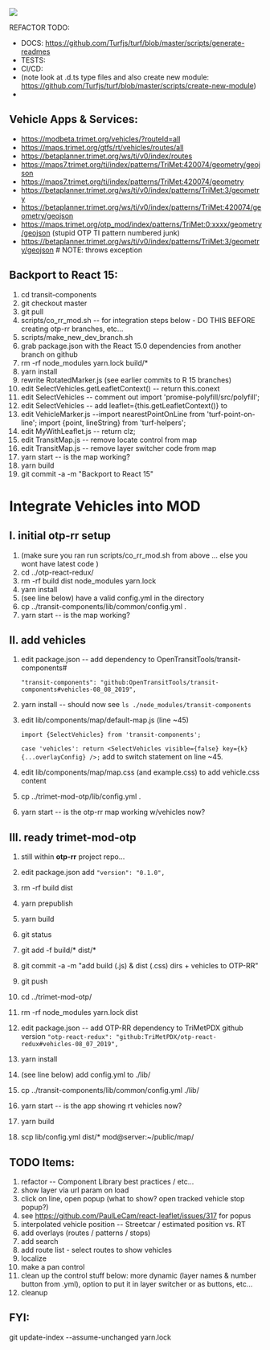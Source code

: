 <a href="https://www.browserstack.com/automate/public-build/OVhaWXRrQysyU0tKM1JZL0p0ZDBwS2dXcitDT3RpamZNYW9tc3FLcGxDVT0\tLWhHYjloQzJWTTNES0FUdU52SjlTSkE9PQ==--9442d8aaef9206dcbf96e8c746804ade957f604d"><img src='https://www.browserstack.com/automate/badge.svg?badge_key=OVhaWXRrQysyU0tKM1JZL0p0ZDBwS2dXcitDT3RpamZNYW9tc3FLcGxDVT0tLWhHYjloQzJWTTNES0FUdU52SjlTSkE9PQ==--9442d8aaef9206dcbf96e8c746804ade957f604d'></a>

REFACTOR TODO:
 - DOCS: https://github.com/Turfjs/turf/blob/master/scripts/generate-readmes
 - TESTS: 
 - CI/CD:
 - (note look at .d.ts type files and also create new module: https://github.com/Turfjs/turf/blob/master/scripts/create-new-module)
 -


Vehicle Apps & Services:
--
 - https://modbeta.trimet.org/vehicles/?routeId=all
 - https://maps.trimet.org/gtfs/rt/vehicles/routes/all
 - https://betaplanner.trimet.org/ws/ti/v0/index/routes
 - https://maps7.trimet.org/ti/index/patterns/TriMet:420074/geometry/geojson
 - https://maps7.trimet.org/ti/index/patterns/TriMet:420074/geometry
 - https://betaplanner.trimet.org/ws/ti/v0/index/patterns/TriMet:3/geometry
 - https://betaplanner.trimet.org/ws/ti/v0/index/patterns/TriMet:420074/geometry/geojson
 - https://maps.trimet.org/otp_mod/index/patterns/TriMet:0:xxxx/geometry/geojson (stupid OTP TI pattern numbered junk)
 - https://betaplanner.trimet.org/ws/ti/v0/index/patterns/TriMet:3/geometry/geojson # NOTE: throws exception


Backport to React 15:
--
 1. cd transit-components
 1. git checkout master
 1. git pull
 1. scripts/co_rr_mod.sh -- for integration steps below - DO THIS BEFORE creating otp-rr branches, etc...
 1. scripts/make_new_dev_branch.sh <optional release name>
 1. grab package.json with the React 15.0 dependencies from another branch on github
 1. rm -rf node_modules yarn.lock build/* 
 1. yarn install
 1. rewrite RotatedMarker.js (see earlier commits to R 15 branches)
 1. edit SelectVehicles.getLeafletContext() -- return this.conext
 1. edit SelectVehicles -- comment out import 'promise-polyfill/src/polyfill';
 1. edit SelectVehicles -- add leaflet={this.getLeafletContext()} to <VehicleMarker>
 1. edit VehicleMarker.js --import nearestPointOnLine from 'turf-point-on-line'; import {point, lineString} from 'turf-helpers';
 1. edit MyWithLeaflet.js -- return clz;
 1. edit TransitMap.js -- remove locate control from map
 1. edit TransitMap.js -- remove layer switcher code from map 
 1. yarn start -- is the map working?
 1. yarn build
 1. git commit -a -m "Backport to React 15"


Integrate Vehicles into MOD
=

 I. initial otp-rr setup
 -
 1. (make sure you ran run scripts/co_rr_mod.sh from above ... else you wont have latest code ) 
 1. cd ../otp-react-redux/
 1. rm -rf build dist node_modules yarn.lock
 1. yarn install
 1. (see line below) have a valid config.yml in the directory
 1. cp ../transit-components/lib/common/config.yml .
 1. yarn start -- is the map working?

 II. add vehicles
 -
 1. edit package.json -- add dependency to OpenTransitTools/transit-components#<branch-name>
  
    `"transit-components": "github:OpenTransitTools/transit-components#vehicles-08_08_2019",`
 
 1. yarn install -- should now see `ls ./node_modules/transit-components` 
 1. edit lib/components/map/default-map.js (line ~45) 

    `import {SelectVehicles} from 'transit-components';`
    
    `case 'vehicles': return <SelectVehicles visible={false} key={k} {...overlayConfig} />;` add to switch statement on line ~45. 

 1. edit lib/components/map/map.css (and example.css) to add vehicle.css content
 1. cp ../trimet-mod-otp/lib/config.yml .
 1. yarn start -- is the otp-rr map working w/vehicles now?

 III. ready trimet-mod-otp
 -
 1. still within **otp-rr** project repo...
 1. edit package.json add `"version": "0.1.0",`
 1. rm -rf build dist
 1. yarn prepublish
 1. yarn build
 1. git status
 1. git add -f build/* dist/*
 1. git commit -a -m "add build (.js) & dist (.css) dirs + vehicles to OTP-RR"
 1. git push
 
 1. cd ../trimet-mod-otp/
 1. rm -rf node_modules yarn.lock dist
 1. edit package.json -- add OTP-RR dependency to TriMetPDX github version
 `"otp-react-redux": "github:TriMetPDX/otp-react-redux#vehicles-08_07_2019",`
 1. yarn install
 1. (see line below) add config.yml to ./lib/ 
 1. cp ../transit-components/lib/common/config.yml ./lib/
 1. yarn start -- is the app showing rt vehicles now?
 1. yarn build
 1. scp lib/config.yml dist/* mod@server:~/public/map/



TODO Items:
--
 1. refactor -- Component Library best practices / etc...
 1. show layer via url param on load
 1. click on line, open popup (what to show?  open tracked vehicle stop popup?)
 1. see https://github.com/PaulLeCam/react-leaflet/issues/317 for popus 
 1. interpolated vehicle position -- Streetcar / estimated position vs. RT
 1. add overlays (routes / patterns / stops)
 1. add search
 1. add route list - select routes to show vehicles
 1. localize
 1. make a pan control
 1. clean up the control stuff below: more dynamic (layer names & number button from .yml),
    option to put it in layer switcher or as buttons, etc...
 1. cleanup


FYI:
--
  git update-index --assume-unchanged yarn.lock
   
